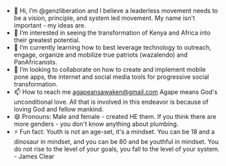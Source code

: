 - 👋 Hi, I’m @genzliberation and I believe a leaderless movement needs to be a vision, principle, and system led movement. My name isn't important - my ideas are.
- 👀 I’m interested in seeing the transformation of Kenya and Africa into their greatest potential.
- 🌱 I’m currently learning how to best leverage technology to outreach, engage, organize and mobilize true patriots (wazalendo) and PanAfricanists.
- 💞️ I’m looking to collaborate on how to create and implement mobile pone apps, the internet and social media tools for progressive social transformation. 
- 📫 How to reach me agapeansawaken@gmail.com Agape means God's unconditional love. All that is involved in this endeavor is because of loving God and fellow mankind.
- 😄 Pronouns: Male and female - created HE them. If you think there are more genders - you don't know anything about plumbing. 
- ⚡ Fun fact: Youth is not an age-set, it's a mindset. You can be 18 and a dinosaur in mindset, and you can be 80 and be youthful in mindset. 
You do not rise to the level of your goals, you fall to the level of your system. - James Clear
<!---
genzliberation/genzliberation is a ✨ special ✨ repository because its `README.md` (this file) appears on your GitHub profile.
You can click the Preview link to take a look at your changes.
--->
